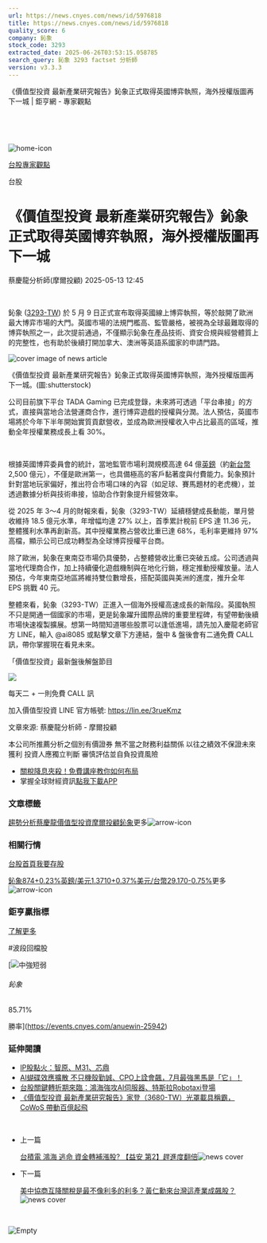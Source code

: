 ```yaml
---
url: https://news.cnyes.com/news/id/5976818
title: https://news.cnyes.com/news/id/5976818
quality_score: 6
company: 鈊象
stock_code: 3293
extracted_date: 2025-06-26T03:53:15.058785
search_query: 鈊象 3293 factset 分析師
version: v3.3.3
---
```


《價值型投資 最新產業研究報告》鈊象正式取得英國博弈執照，海外授權版圖再下一城 | 鉅亨網 - 專家觀點

‌

‌

![home-icon](/assets/icons/breadCrumb/symbol-icon-home.svg)

[台股](/news/cat/tw_stock)[專家觀點](/news/cat/stock_report)

台股

# 《價值型投資 最新產業研究報告》鈊象正式取得英國博弈執照，海外授權版圖再下一城

蔡慶龍分析師(摩爾投顧) 2025-05-13 12:45

‌

鈊象 ([3293-TW](https://www.cnyes.com/twstock/3293)) 於 5 月 9 日正式宣布取得英國線上博弈執照，等於敲開了歐洲最大博弈市場的大門。英國市場的法規門檻高、監管嚴格，被視為全球最難取得的博弈執照之一，此次提前通過，不僅顯示鈊象在產品技術、資安合規與經營體質上的完整性，也有助於後續打開加拿大、澳洲等英語系國家的申請門路。

![cover image of news article](/_next/image?url=https%3A%2F%2Fcimg.cnyes.cool%2Fprod%2Fnews%2F5976818%2Fl%2F9d940352acd278a7d97193c2cd332807.jpg&w=3840&q=75)

《價值型投資 最新產業研究報告》鈊象正式取得英國博弈執照，海外授權版圖再下一城。(圖:shutterstock)

公司目前旗下平台 TADA Gaming 已完成登錄，未來將可透過「平台串接」的方式，直接與當地合法營運商合作，進行博弈遊戲的授權與分潤。法人預估，英國市場將於今年下半年開始實質貢獻營收，並成為歐洲授權收入中占比最高的區域，推動全年授權業務成長上看 30%。

‌

根據英國博弈委員會的統計，當地監管市場利潤規模高達 64 億[英鎊](https://invest.cnyes.com/forex/detail/gbpusd)（約[新台幣](https://invest.cnyes.com/forex/detail/usdtwd) 2,500 億元），不僅是歐洲第一，也具備極高的客戶黏著度與付費能力。鈊象預計針對當地玩家偏好，推出符合市場口味的內容（如足球、賽馬題材的老虎機），並透過數據分析與技術串接，協助合作對象提升經營效率。

從 2025 年 3～4 月的財報來看，鈊象（3293-TW）延續穩健成長動能，單月營收維持 18.5 億元水準，年增幅均達 27% 以上，首季累計稅前 EPS 達 11.36 元，整體獲利水準再創新高。其中授權業務占營收比重已達 68%，毛利率更維持 97% 高檔，顯示公司已成功轉型為全球博弈授權平台商。

除了歐洲，鈊象在東南亞市場仍具優勢，占整體營收比重已突破五成。公司透過與當地代理商合作，加上持續優化遊戲機制與在地化行銷，穩定推動授權放量。法人預估，今年東南亞地區將維持雙位數增長，搭配英國與美洲的進度，推升全年 EPS 挑戰 40 元。

整體來看，鈊象（3293-TW）正進入一個海外授權高速成長的新階段。英國執照不只是開通一個國家的市場，更是鈊象躍升國際品牌的重要里程碑，有望帶動後續市場快速複製擴展。想第一時間知道哪些股票可以逢低進場，請先加入慶龍老師官方 LINE，輸入 @ai8085 或點擊文章下方連結，盤中 & 盤後會有二通免費 CALL 訊，帶你掌握現在看見未來。

「價值型投資」最新盤後解盤節目

![](https://cimg.cnyes.cool/prod/news/5976818/l/fa9d247e5413ab2b8c0ec5cd84854ed6.jpg)

每天二 + 一則免費 CALL 訊

加入價值型投資 LINE 官方帳號: <https://lin.ee/3rueKmz>

文章來源: 蔡慶龍分析師 - 摩爾投顧

本公司所推薦分析之個別有價證券 無不當之財務利益關係 以往之績效不保證未來獲利 投資人應獨立判斷 審慎評估並自負投資風險

* [關稅降息夾殺！免費講座教你如何布局](https://www.rsc.com.tw/Cnyes_RSC/SeminarBooking2025InvestmentOutlook.aspx?utm_source=anue&utm_medium=usstocks_end)
* 掌握全球財經資訊[點我下載APP](http://www.cnyes.com/app/?utm_source=mweb&utm_medium=HamMenuBanner&utm_campaign=fixed&utm_content=entr)

### 文章標籤

[趨勢分析](https://news.cnyes.com/tag/趨勢分析 "趨勢分析")[蔡慶龍](https://news.cnyes.com/tag/蔡慶龍 "蔡慶龍")[價值型投資](https://news.cnyes.com/tag/價值型投資 "價值型投資")[摩爾投顧](https://news.cnyes.com/tag/摩爾投顧 "摩爾投顧")[鈊象](https://news.cnyes.com/tag/鈊象 "鈊象")更多![arrow-icon](/assets/icons/arrows/arrow-down.svg)

### 相關行情

[台股首頁](https://www.cnyes.com/twstock)[我要存股](https://supr.link/8OHaU)

[鈊象874+0.23%](https://www.cnyes.com/twstock/3293)[英鎊/美元1.3710+0.37%](https://invest.cnyes.com/forex/detail/GBPUSD)[美元/台幣29.170-0.75%](https://invest.cnyes.com/forex/detail/USDTWD)更多![arrow-icon](/assets/icons/arrows/arrow-down.svg)

### 鉅亨贏指標

[了解更多](https://events.cnyes.com/anuewin-25942)

#波段回檔股

[![中強短弱](/assets/icons/win-indicator/long-to-short.svg)

###### 鈊象

85.71%

勝率](https://events.cnyes.com/anuewin-25942)

### 延伸閱讀

* [IP股點火：智原、M31、芯鼎](/news/id/6037794)
* [AI蝴碟效應擴散 不只機殼勤誠、CPO上詮會飆，7月最強黑馬是「它」！](/news/id/6036933)
* [台股關鍵轉折期來臨：鴻海強攻AI伺服器、特斯拉Robotaxi登場](/news/id/6036201)
* [《價值型投資 最新產業研究報告》家登（3680-TW）光罩載具稱霸，CoWoS 帶動百億起飛](/news/id/6035898)

‌

* 上一篇

  [台積電 鴻海 逃命 資金轉補漲股? 【益安 第2】趕進度翻倍](/news/id/5977578)![news cover](https://cimg.cnyes.cool/prod/news/5977578/m/14638afaec6ff24801ca95b1b3e0e8e9.jpg)
* 下一篇

  [美中協商互降關稅是最不像利多的利多？黃仁勳來台灣這產業成飆股？](/news/id/5975040)![news cover](https://cimg.cnyes.cool/prod/news/5975040/m/b18c116c48476530e65647ee17d1a196.jpg)

‌

![Empty](/assets/icons/skeleton/empty-image.svg)

‌